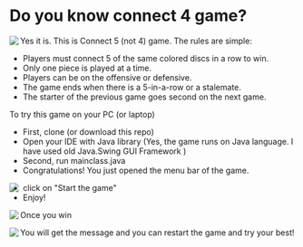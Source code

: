# Do you know connect 4 game?

<p align="center">
  <img align = "left" src =https://github.com/Khanspii/Connect5Game/blob/master/GitHubProjects/src/Readme%20Images/Connect_4_Board_and_Box.jpg/>
</p>
  
Yes it is. This is Connect 5 (not 4) game. 
The rules are simple:
* Players must connect 5 of the same colored discs in a row to win.
* Only one piece is played at a time.
* Players can be on the offensive or defensive.
* The game ends when there is a 5-in-a-row or a stalemate.
* The starter of the previous game goes second on the next game.

To try this game on your PC (or laptop)
* First, clone (or download this repo)
* Open your IDE with Java library (Yes, the game runs on Java language. I have used old Java.Swing GUI Framework )
* Second, run mainclass.java
* Congratulations! You just opened the menu bar of the game.

<img align = "left" src =https://github.com/Khanspii/Connect5Game/blob/master/GitHubProjects/src/Readme%20Images/Menu.PNG/>

* click on "Start the game"
* Enjoy!

<img align = "left" src =https://github.com/Khanspii/Connect5Game/blob/master/GitHubProjects/src/Readme%20Images/play.PNG>

Once you win

<img align = "left" src =https://github.com/Khanspii/Connect5Game/blob/master/GitHubProjects/src/Readme%20Images/Won.PNG>

You will get the message and you can restart the game and try your best!

